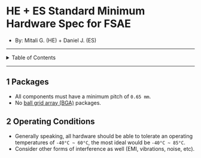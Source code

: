# HE + ES Standard Minimum Hardware Spec for FSAE

- By: Mitali G. (HE) + Daniel J. (ES)

---

<details markdown="1">
  <summary>Table of Contents</summary>

- [1 Packages](#1-packages)
- [2 Operating Conditions](#2-operating-conditions)

</details>

---

## 1 Packages

- All components must have a minimum pitch of `0.65 mm`.
- No [ball grid array (BGA)](https://en.wikipedia.org/wiki/Ball_grid_array)
  packages.

## 2 Operating Conditions

- Generally speaking, all hardware should be able to tolerate an operating
  temperatures of `-40°C ~ 60°C`, the most ideal would be `-40°C ~ 85°C`.
- Consider other forms of interference as well (EMI, vibrations, noise, etc).
